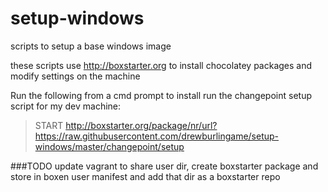 setup-windows
=============

scripts to setup a base windows image

these scripts use http://boxstarter.org to install chocolatey packages and modify settings on the machine

Run the following from a cmd prompt to install run the changepoint setup script for my dev machine:
> START http://boxstarter.org/package/nr/url?https://raw.githubusercontent.com/drewburlingame/setup-windows/master/changepoint/setup


###TODO
update vagrant to share user dir, create boxstarter package and store in boxen user manifest and add that dir as a boxstarter repo
